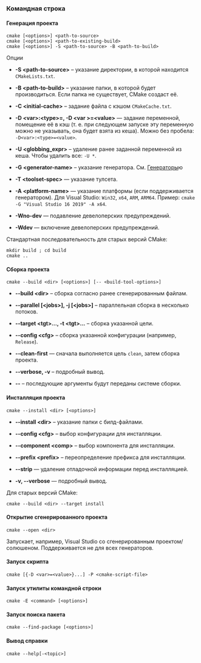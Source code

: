 ### Командная строка

#### Генерация проекта

```
cmake [<options>] <path-to-source>
cmake [<options>] <path-to-existing-build>
cmake [<options>] -S <path-to-source> -B <path-to-build>
```

Опции

* **-S \<path-to-source\>** – указание директории, в которой находится `CMakeLists.txt`.

* **-B \<path-to-build\>** – указание папки, в которой будет производиться. Если папка не существует, CMake создаст её.

* **-C \<initial-cache\>** – задание файла с кэшом `CMakeCache.txt`.

* **-D \<var\>:\<type\>\=<value>, -D \<var \>\=\<value\>** — задание переменной, помещение её в кэш (т. е. при следующем запуске эту переменную можно не указывать, она будет взята из кеша). Можно без пробела: `-D<var>:<type>=<value>`.

* **-U \<globbing_expr\>** – удаление ранее заданной переменной из кеша. Чтобы удалить все: `-U *`.

* **-G \<generator-name\>** – указание генератора. См. [Генераторы](Generators.md)ю

* **-T \<toolset-spec\>** — указание тулсета.

* **-A \<platform-name\>** — указание платформы (если поддерживается генератором). Для Visual Studio: `Win32`, `x64`, `ARM`, `ARM64`. Пример: `cmake -G "Visual Studio 16 2019" -A x64`.

* **-Wno-dev** — подавление девелоперских предупреждений.

* **-Wdev** — включение девелоперских предупреждений.

Стандартная последовательность для старых версий CMake:

```
mkdir build ; cd build
cmake ..
```

#### Сборка проекта

```
cmake --build <dir> [<options>] [-- <build-tool-options>]
```

* **--build \<dir\>** – сборка согласно ранее сгенерированным файлам.

* **--parallel \[\<jobs\>\], -j \[\<jobs\>\]** – параллельная сборка в несколько потоков.

* **--target \<tgt\>..., -t \<tgt\>...** – сборка указанной цели.

* **--config \<cfg\>** – сборка указанной конфигурации (например, `Release`).

* **--clean-first** — сначала выполняется цель `clean`, затем сборка проекта.

* **--verbose, -v** – подробный вывод.

* **--** – последующие аргументы будут переданы системе сборки.

#### Инсталляция проекта

```
cmake --install <dir> [<options>]
```

* **--install \<dir\>** – указание папки с билд-файлами.

* **--config \<cfg\>** – выбор конфигурации для инсталляции.

* **--component \<comp\>** – выбор компонента для инсталляции.

* **--prefix \<prefix\>** – переопределение префикса для инсталляции.

* **--strip** — удаление отладочной информации перед инсталляцией.

* **-v, --verbose** — подробный вывод.

Для старых версий CMake:

```
cmake --build <dir> --target install
```

#### Открытие сгенерированного проекта

```
cmake --open <dir>
```

Запускает, например, Visual Studio со сгенерированным проектом/солюшеном. Поддерживается не для всех генераторов.

#### Запуск скрипта

```
cmake [{-D <var>=<value>}...] -P <cmake-script-file>
```

#### Запуск утилиты командной строки

```
cmake -E <command> [<options>]
```

#### Запуск поиска пакета

```
cmake --find-package [<options>]
```

#### Вывод справки

```
cmake --help[-<topic>]
```

